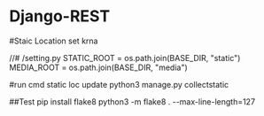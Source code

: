 # Django-REST

#Staic Location set krna

//# <project>/setting.py
STATIC_ROOT = os.path.join(BASE_DIR, "static")
MEDIA_ROOT = os.path.join(BASE_DIR, "media")

#run cmd static loc update
python3 manage.py collectstatic

##Test
pip install flake8
python3 -m flake8 . --max-line-length=127
